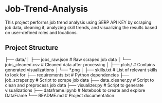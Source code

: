 # Job-Trend-Analysis

This project performs job trend analysis using SERP API KEY by scraping job data, cleaning it, analyzing skill trends, and visualizing the results based on user-defined roles and locations.

##  Project Structure

├── data/
│ ├── jobs_raw.json # Raw scraped job data
│ └── jobs_cleaned.csv # Cleaned data after processing
│
├── plots/ # Contains generated visualizations
│ └── *.png
│
├── skills.txt # List of relevant skills to look for
├── requirements.txt # Python dependencies
├── job_scraper.py # Script to scrape job data
├── data_cleaner.py # Script to clean and preprocess job data
├── visualizer.py # Script to generate visualizations
├── dataframe.ipynb # Notebook to create and explore DataFrame
└── README.md # Project documentation
